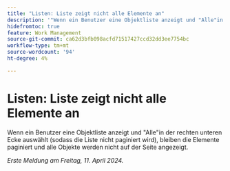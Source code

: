 ```yaml
---
title: "Listen: Liste zeigt nicht alle Elemente an"
description: '"Wenn ein Benutzer eine Objektliste anzeigt und "Alle"in der rechten unteren Ecke auswählt (sodass die Liste nicht paginiert wird), bleiben die Elemente paginiert und alle Objekte werden nicht auf der Seite angezeigt."'
hidefromtoc: true
feature: Work Management
source-git-commit: ca62d3bfb098acfd71517427ccd32dd3ee7754bc
workflow-type: tm+mt
source-wordcount: '94'
ht-degree: 4%

---
```



# Listen: Liste zeigt nicht alle Elemente an

Wenn ein Benutzer eine Objektliste anzeigt und &quot;Alle&quot;in der rechten unteren Ecke auswählt (sodass die Liste nicht paginiert wird), bleiben die Elemente paginiert und alle Objekte werden nicht auf der Seite angezeigt.

_Erste Meldung am Freitag, 11. April 2024._
